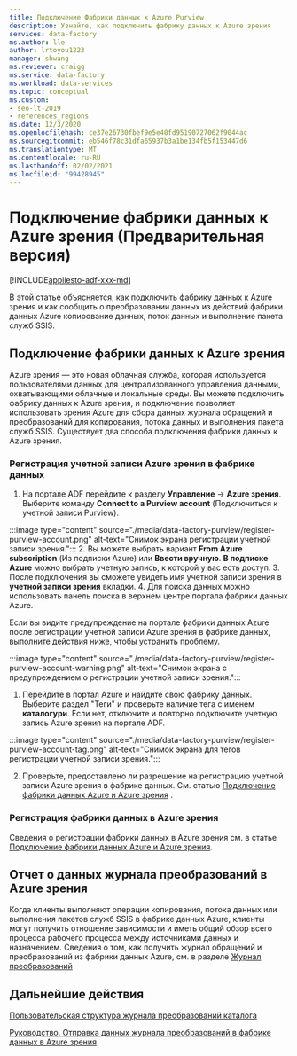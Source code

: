 ```yaml
---
title: Подключение Фабрики данных к Azure Purview
description: Узнайте, как подключить фабрику данных к Azure зрения
services: data-factory
ms.author: lle
author: lrtoyou1223
manager: shwang
ms.reviewer: craigg
ms.service: data-factory
ms.workload: data-services
ms.topic: conceptual
ms.custom:
- seo-lt-2019
- references_regions
ms.date: 12/3/2020
ms.openlocfilehash: ce37e26730fbef9e5e40fd95190727062f9044ac
ms.sourcegitcommit: eb546f78c31dfa65937b3a1be134fb5f153447d6
ms.translationtype: MT
ms.contentlocale: ru-RU
ms.lasthandoff: 02/02/2021
ms.locfileid: "99428945"
---
```

# <a name="connect-data-factory-to-azure-purview-preview"></a>Подключение фабрики данных к Azure зрения (Предварительная версия)
[!INCLUDE[appliesto-adf-xxx-md](includes/appliesto-adf-xxx-md.md)]

В этой статье объясняется, как подключить фабрику данных к Azure зрения и как сообщить о преобразовании данных из действий фабрики данных Azure копирование данных, поток данных и выполнение пакета служб SSIS.


## <a name="connect-data-factory-to-azure-purview"></a>Подключение фабрики данных к Azure зрения
Azure зрения — это новая облачная служба, которая используется пользователями данных для централизованного управления данными, охватывающими облачные и локальные среды. Вы можете подключить фабрику данных к Azure зрения, и подключение позволяет использовать зрения Azure для сбора данных журнала обращений и преобразований для копирования, потока данных и выполнения пакета служб SSIS. Существует два способа подключения фабрики данных к Azure зрения.
### <a name="register-azure-purview-account-to-data-factory"></a>Регистрация учетной записи Azure зрения в фабрике данных
1. На портале ADF перейдите к разделу **Управление**  ->  **Azure зрения**. Выберите команду **Connect to a Purview account** (Подключиться к учетной записи Purview). 

:::image type="content" source="./media/data-factory-purview/register-purview-account.png" alt-text="Снимок экрана регистрации учетной записи зрения.":::
2. Вы можете выбрать вариант **From Azure subscription** (Из подписки Azure) или **Ввести вручную**. **В подписке Azure** можно выбрать учетную запись, к которой у вас есть доступ. 
3. После подключения вы сможете увидеть имя учетной записи зрения в **учетной записи зрения** вкладки. 
4. Для поиска данных можно использовать панель поиска в верхнем центре портала фабрики данных Azure. 

Если вы видите предупреждение на портале фабрики данных Azure после регистрации учетной записи Azure зрения в фабрике данных, выполните действия ниже, чтобы устранить проблему.

:::image type="content" source="./media/data-factory-purview/register-purview-account-warning.png" alt-text="Снимок экрана с предупреждением о регистрации учетной записи зрения.":::

1. Перейдите в портал Azure и найдите свою фабрику данных. Выберите раздел "Теги" и проверьте наличие тега с именем **каталогури**. Если нет, отключите и повторно подключите учетную запись Azure зрения на портале ADF.

:::image type="content" source="./media/data-factory-purview/register-purview-account-tag.png" alt-text="Снимок экрана для тегов регистрации учетной записи зрения.":::

2. Проверьте, предоставлено ли разрешение на регистрацию учетной записи Azure зрения в фабрике данных. См. статью [Подключение фабрики данных Azure и Azure зрения](https://docs.microsoft.com/azure/purview/how-to-link-azure-data-factory#create-new-data-factory-connection) .

### <a name="register-data-factory-in-azure-purview"></a>Регистрация фабрики данных в Azure зрения
Сведения о регистрации фабрики данных в Azure зрения см. в статье [Подключение фабрики данных Azure и Azure зрения](https://docs.microsoft.com/azure/purview/how-to-link-azure-data-factory). 

## <a name="report-lineage-data-to-azure-purview"></a>Отчет о данных журнала преобразований в Azure зрения
Когда клиенты выполняют операции копирования, потока данных или выполнения пакетов служб SSIS в фабрике данных Azure, клиенты могут получить отношение зависимости и иметь общий обзор всего процесса рабочего процесса между источниками данных и назначением.
Сведения о том, как получить журнал обращений и преобразований из фабрики данных Azure, см. в разделе [Журнал преобразований](../purview/how-to-link-azure-data-factory.md#supported-azure-data-factory-activities)

## <a name="next-steps"></a>Дальнейшие действия
[Пользовательская структура журнала преобразований каталога](../purview/catalog-lineage-user-guide.md)

[Руководство. Отправка данных журнала преобразований в фабрике данных в Azure зрения](turorial-push-lineage-to-purview.md)